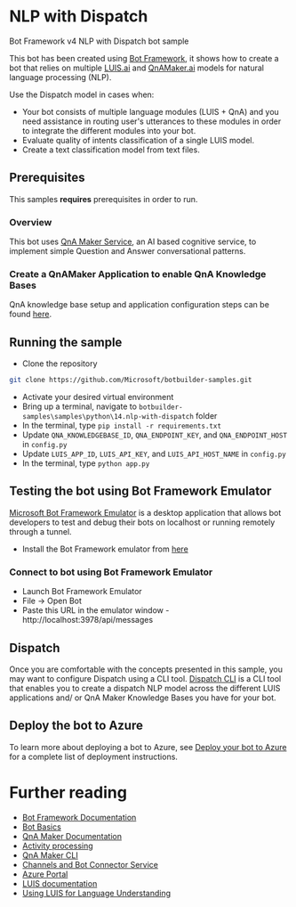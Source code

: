 # NLP with Dispatch

Bot Framework v4 NLP with Dispatch bot sample

This bot has been created using [Bot Framework](https://dev.botframework.com), it shows how to create a bot that relies on multiple [LUIS.ai](https://www.luis.ai) and [QnAMaker.ai](https://www.qnamaker.ai) models for natural language processing (NLP).

Use the Dispatch model in cases when:

- Your bot consists of multiple language modules (LUIS + QnA) and you need assistance in routing user's utterances to these modules in order to integrate the different modules into your bot.
- Evaluate quality of intents classification of a single LUIS model.
- Create a text classification model from text files.

## Prerequisites

This samples **requires** prerequisites in order to run.

### Overview

This bot uses [QnA Maker Service](https://www.qnamaker.ai), an AI based cognitive service, to implement simple Question and Answer conversational patterns.

### Create a QnAMaker Application to enable QnA Knowledge Bases

QnA knowledge base setup and application configuration steps can be found [here](https://aka.ms/qna-instructions).

## Running the sample
- Clone the repository
```bash
git clone https://github.com/Microsoft/botbuilder-samples.git
```
- Activate your desired virtual environment
- Bring up a terminal, navigate to `botbuilder-samples\samples\python\14.nlp-with-dispatch` folder
- In the terminal, type `pip install -r requirements.txt`
- Update `QNA_KNOWLEDGEBASE_ID`, `QNA_ENDPOINT_KEY`, and `QNA_ENDPOINT_HOST` in `config.py`
- Update `LUIS_APP_ID`, `LUIS_API_KEY`, and `LUIS_API_HOST_NAME` in `config.py`
- In the terminal, type `python app.py`

## Testing the bot using Bot Framework Emulator
[Microsoft Bot Framework Emulator](https://github.com/microsoft/botframework-emulator) is a desktop application that allows bot developers to test and debug their bots on localhost or running remotely through a tunnel.

- Install the Bot Framework emulator from [here](https://github.com/Microsoft/BotFramework-Emulator/releases)

### Connect to bot using Bot Framework Emulator
- Launch Bot Framework Emulator
- File -> Open Bot
- Paste this URL in the emulator window - http://localhost:3978/api/messages

## Dispatch

Once you are comfortable with the concepts presented in this sample, you may want to configure Dispatch using a CLI tool.  [Dispatch CLI](https://github.com/Microsoft/botbuilder-tools/tree/master/packages/Dispatch) is a CLI tool that enables you to create a dispatch NLP model across the different LUIS applications and/ or QnA Maker Knowledge Bases you have for your bot.

## Deploy the bot to Azure

To learn more about deploying a bot to Azure, see [Deploy your bot to Azure](https://aka.ms/azuredeployment) for a complete list of deployment instructions.

# Further reading

- [Bot Framework Documentation](https://docs.botframework.com)
- [Bot Basics](https://docs.microsoft.com/azure/bot-service/bot-builder-basics?view=azure-bot-service-4.0)
- [QnA Maker Documentation](https://docs.microsoft.com/en-us/azure/cognitive-services/qnamaker/overview/overview)
- [Activity processing](https://docs.microsoft.com/en-us/azure/bot-service/bot-builder-concept-activity-processing?view=azure-bot-service-4.0)
- [QnA Maker CLI](https://github.com/Microsoft/botbuilder-tools/tree/master/packages/QnAMaker)
- [Channels and Bot Connector Service](https://docs.microsoft.com/en-us/azure/bot-service/bot-concepts?view=azure-bot-service-4.0)
- [Azure Portal](https://portal.azure.com)
- [LUIS documentation](https://docs.microsoft.com/en-us/azure/cognitive-services/LUIS/)
- [Using LUIS for Language Understanding](https://docs.microsoft.com/en-us/azure/bot-service/bot-builder-howto-v4-luis?view=azure-bot-service-4.0&tabs=js)
